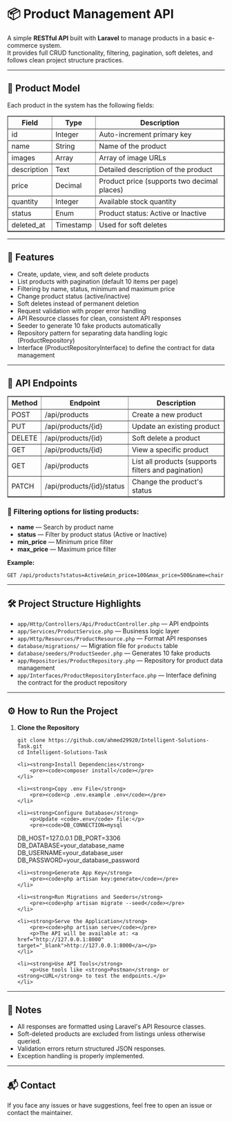 <!DOCTYPE html>
<html lang="en">
<head>
    <meta charset="UTF-8">
    <meta name="viewport" content="width=device-width, initial-scale=1.0">
</head>
<body>
    <h1>📦 Product Management API</h1>

<p>A simple <strong>RESTful API</strong> built with <strong>Laravel</strong> to manage products in a basic e-commerce system.<br>
It provides full CRUD functionality, filtering, pagination, soft deletes, and follows clean project structure practices.</p>

<hr>

<h2>🛒 Product Model</h2>

<p>Each product in the system has the following fields:</p>

<table border="1" cellpadding="5" cellspacing="0">
    <thead>
        <tr>
            <th>Field</th>
            <th>Type</th>
            <th>Description</th>
        </tr>
    </thead>
    <tbody>
        <tr>
            <td>id</td>
            <td>Integer</td>
            <td>Auto-increment primary key</td>
        </tr>
        <tr>
            <td>name</td>
            <td>String</td>
            <td>Name of the product</td>
        </tr>
        <tr>
            <td>images</td>
            <td>Array</td>
            <td>Array of image URLs</td>
        </tr>
        <tr>
            <td>description</td>
            <td>Text</td>
            <td>Detailed description of the product</td>
        </tr>
        <tr>
            <td>price</td>
            <td>Decimal</td>
            <td>Product price (supports two decimal places)</td>
        </tr>
        <tr>
            <td>quantity</td>
            <td>Integer</td>
            <td>Available stock quantity</td>
        </tr>
        <tr>
            <td>status</td>
            <td>Enum</td>
            <td>Product status: Active or Inactive</td>
        </tr>
        <tr>
            <td>deleted_at</td>
            <td>Timestamp</td>
            <td>Used for soft deletes</td>
        </tr>
    </tbody>
</table>

<hr>

<h2>🚀 Features</h2>
<ul>
    <li>Create, update, view, and soft delete products</li>
    <li>List products with pagination (default 10 items per page)</li>
    <li>Filtering by name, status, minimum and maximum price</li>
    <li>Change product status (active/inactive)</li>
    <li>Soft deletes instead of permanent deletion</li>
    <li>Request validation with proper error handling</li>
    <li>API Resource classes for clean, consistent API responses</li>
    <li>Seeder to generate 10 fake products automatically</li>
    <li>Repository pattern for separating data handling logic (ProductRepository)</li>
    <li>Interface (ProductRepositoryInterface) to define the contract for data management</li>
</ul>


<hr>

<h2>📂 API Endpoints</h2>

<table border="1" cellpadding="5" cellspacing="0">
    <thead>
        <tr>
            <th>Method</th>
            <th>Endpoint</th>
            <th>Description</th>
        </tr>
    </thead>
    <tbody>
        <tr>
            <td>POST</td>
            <td>/api/products</td>
            <td>Create a new product</td>
        </tr>
        <tr>
            <td>PUT</td>
            <td>/api/products/{id}</td>
            <td>Update an existing product</td>
        </tr>
        <tr>
            <td>DELETE</td>
            <td>/api/products/{id}</td>
            <td>Soft delete a product</td>
        </tr>
        <tr>
            <td>GET</td>
            <td>/api/products/{id}</td>
            <td>View a specific product</td>
        </tr>
        <tr>
            <td>GET</td>
            <td>/api/products</td>
            <td>List all products (supports filters and pagination)</td>
        </tr>
        <tr>
            <td>PATCH</td>
            <td>/api/products/{id}/status</td>
            <td>Change the product's status</td>
        </tr>
    </tbody>
</table>

<h3>🔎 Filtering options for listing products:</h3>
<ul>
    <li><strong>name</strong> — Search by product name</li>
    <li><strong>status</strong> — Filter by product status (Active or Inactive)</li>
    <li><strong>min_price</strong> — Minimum price filter</li>
    <li><strong>max_price</strong> — Maximum price filter</li>
</ul>

<p><strong>Example:</strong></p>
<pre><code>GET /api/products?status=Active&amp;min_price=100&amp;max_price=500&amp;name=chair</code></pre>

<hr>

<h2>🛠️ Project Structure Highlights</h2>
<ul>
    <li><code>app/Http/Controllers/Api/ProductController.php</code> — API endpoints</li>
    <li><code>app/Services/ProductService.php</code> — Business logic layer</li>
    <li><code>app/Http/Resources/ProductResource.php</code> — Format API responses</li>
    <li><code>database/migrations/</code> — Migration file for <code>products</code> table</li>
    <li><code>database/seeders/ProductSeeder.php</code> — Generates 10 fake products</li>
    <li><code>app/Repositories/ProductRepository.php</code> — Repository for product data management</li>
    <li><code>app/Interfaces/ProductRepositoryInterface.php</code> — Interface defining the contract for the product repository</li>
</ul>


<hr>

<h2>⚙️ How to Run the Project</h2>

<ol>
    <li><strong>Clone the Repository</strong>
        <pre><code>git clone https://github.com/ahmed29920/Intelligent-Solutions-Task.git
cd Intelligent-Solutions-Task</code></pre>
    </li>

    <li><strong>Install Dependencies</strong>
        <pre><code>composer install</code></pre>
    </li>

    <li><strong>Copy .env File</strong>
        <pre><code>cp .env.example .env</code></pre>
    </li>

    <li><strong>Configure Database</strong>
        <p>Update <code>.env</code> file:</p>
        <pre><code>DB_CONNECTION=mysql

DB_HOST=127.0.0.1
DB_PORT=3306
DB_DATABASE=your_database_name
DB_USERNAME=your_database_user
DB_PASSWORD=your_database_password</code></pre>

</li>

    <li><strong>Generate App Key</strong>
        <pre><code>php artisan key:generate</code></pre>
    </li>

    <li><strong>Run Migrations and Seeders</strong>
        <pre><code>php artisan migrate --seed</code></pre>
    </li>

    <li><strong>Serve the Application</strong>
        <pre><code>php artisan serve</code></pre>
        <p>The API will be available at: <a href="http://127.0.0.1:8000" target="_blank">http://127.0.0.1:8000</a></p>
    </li>

    <li><strong>Use API Tools</strong>
        <p>Use tools like <strong>Postman</strong> or <strong>cURL</strong> to test the endpoints.</p>
    </li>

</ol>

<hr>

<h2>📄 Notes</h2>

<ul>
    <li>All responses are formatted using Laravel's API Resource classes.</li>
    <li>Soft-deleted products are excluded from listings unless otherwise queried.</li>
    <li>Validation errors return structured JSON responses.</li>
    <li>Exception handling is properly implemented.</li>
</ul>

<hr>


<h2>📬 Contact</h2>

<p>If you face any issues or have suggestions, feel free to open an issue or contact the maintainer.</p>

</body>
</html>
